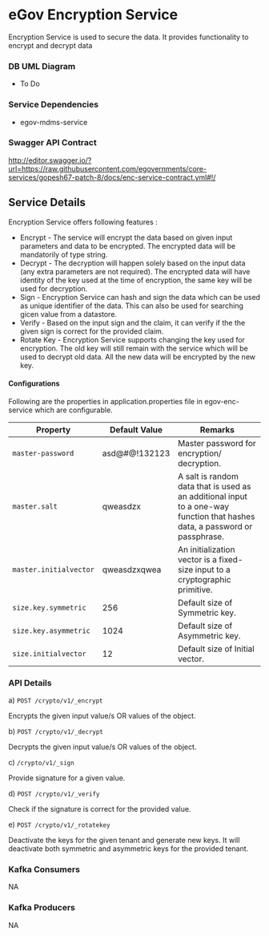 # eGov Encryption Service

Encryption Service is used to secure the data. It provides functionality to encrypt and decrypt data

### DB UML Diagram

- To Do

### Service Dependencies

- egov-mdms-service


### Swagger API Contract

http://editor.swagger.io/?url=https://raw.githubusercontent.com/egovernments/core-services/gopesh67-patch-8/docs/enc-service-contract.yml#!/

## Service Details

Encryption Service offers following features :

- Encrypt - The service will encrypt the data based on given input parameters and data to be encrypted. The encrypted data will be mandatorily of type string.
- Decrypt - The decryption will happen solely based on the input data (any extra parameters are not required). The encrypted data will have identity of the key used at the time of encryption, the same key will be used for decryption.
- Sign - Encryption Service can hash and sign the data which can be used as unique identifier of the data. This can also be used for searching gicen value from a datastore.
- Verify - Based on the input sign and the claim, it can verify if the the given sign is correct for the provided claim.
- Rotate Key - Encryption Service supports changing the key used for encryption. The old key will still remain with the service which will be used to decrypt old data. All the new data will be encrypted by the new key.

#### Configurations

Following are the properties in application.properties file in egov-enc-service which are configurable.

| Property                     |  Default Value    | Remarks                                                                                                                      | 
| -----------------------------| ------------------| -----------------------------------------------------------------------------------------------------------------------------|
| `master-password`            | asd@#$@$!132123   | Master password for encryption/ decryption.                                                                                  |
| `master.salt`                | qweasdzx          | A salt is random data that is used as an additional input to a one-way function that hashes data, a password or passphrase.  |
| `master.initialvector`       | qweasdzxqwea      | An initialization vector is a fixed-size input to a cryptographic primitive.                                                 |
| `size.key.symmetric`         | 256               | Default size of Symmetric key.                                                                                               |          
| `size.key.asymmetric`        | 1024              | Default size of Asymmetric key.                                                                                              |      
| `size.initialvector`         | 12                | Default size of Initial vector.                                                                                              |

### API Details

a) `POST /crypto/v1/_encrypt`

Encrypts the given input value/s OR values of the object.

b) `POST /crypto/v1/_decrypt`

Decrypts the given input value/s OR values of the object.

c) `/crypto/v1/_sign`

Provide signature for a given value.

d) `POST /crypto/v1/_verify`

Check if the signature is correct for the provided value.

e) `POST /crypto/v1/_rotatekey`

Deactivate the keys for the given tenant and generate new keys. It will deactivate both symmetric and asymmetric keys for the provided tenant.

### Kafka Consumers
NA

### Kafka Producers
NA